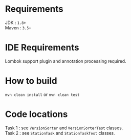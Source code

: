 Requirements
================

JDK : `1.8+`  
Maven : `3.5+`

IDE Requirements
================

Lombok support plugin and annotation processing required.

How to build
================
`mvn clean install` or `mvn clean test`

Code locations
================

Task 1 : see  `VersionSorter` and `VersionSorterTest` classes.   
Task 2 : see  `StationTask` and `StationTaskTest` classes. 

